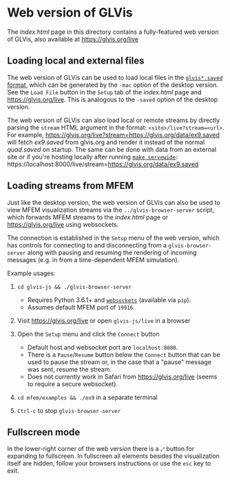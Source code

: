 # Web version of GLVis

The _index.html_ page in this directory contains a fully-featured web version of GLVis, also available at
https://glvis.org/live

## Loading local and external files

The web version of GLVis can be used to load local files in the [`glvis*.saved` format](https://glvis.org/options-and-use/#server-mode),
which can be generated by the `-mac` option of the desktop version. See the `Load File` button in
the `Setup` tab of the _index.html_ page and https://glvis.org/live. This is analogous to the `-saved` option
of the desktop version.

The web version of GLVis can also load local or remote streams by directly parsing the `stream` HTML argument
in the format: `<site>/live?stream=<url>`.
For example, https://glvis.org/live?stream=https://glvis.org/data/ex9.saved will fetch _ex9.saved_
from glvis.org and render it instead of the normal _quad.saved_ on startup. The same can be done with
data from an external site or if you're hosting locally after running [`make servewide`](../README.md#serving-to-a-device-on-your-local-network):
https://localhost:8000/live/stream=https://glvis.org/data/ex9.saved

## Loading streams from MFEM

Just like the desktop version, the web version of GLVis can also be used to view MFEM visualization streams
via the `../glvis-browser-server` script, which forwards MFEM streams to the _index.html_ page or
https://glvis.org/live using websockets.

The connection is established in the `Setup` menu of the web version, which has controls for connecting to and
disconnecting from a `glvis-browser-server` along with pausing and resuming the rendering of incoming messages
(e.g. in from a time-dependent MFEM simulation).

Example usages:

1. `cd glvis-js && ./glvis-browser-server`

   - Requires Python 3.6.1+ and [`websockets`](https://websockets.readthedocs.io/en/stable/index.html) (available via `pip`).
   - Assumes default MFEM port of `19916`.

2. Visit https://glvis.org/live or open `glvis-js/live` in a browser

3. Open the `Setup` menu and click the `Connect` button

   - Default host and websocket port are `localhost:8080`.
   - There is a `Pause`/`Resume` button below the `Connect` button that can be used to pause the stream or,
     in the case that a "pause" message was sent, resume the stream.
   - Does not currently work in Safari from https://glvis.org/live (seems to require a secure websocket).

4. `cd mfem/examples && ./ex9` in a separate terminal

5. `Ctrl-c` to stop `glvis-browser-server`

## Fullscreen mode

In the lower-right corner of the web version there is a `⤢` button for expanding to fullscreen.
In fullscreen all elements besides the visualization itself are hidden, follow your browsers
instructions or use the `esc` key to exit.
